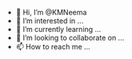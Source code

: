 - 👋 Hi, I’m @KMNeema
- 👀 I’m interested in ...
- 🌱 I’m currently learning ...
- 💞️ I’m looking to collaborate on ...
- 📫 How to reach me ...

<!---
KMNeema/KMNeema is a ✨ special ✨ repository because its `README.md` (this file) appears on your GitHub profile.
You can click the Preview link to take a look at your changes.
--->
